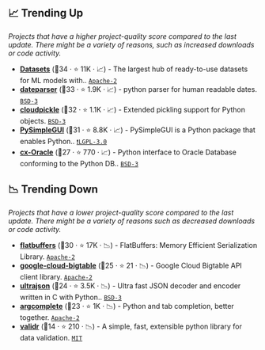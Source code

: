 ## 📈 Trending Up

_Projects that have a higher project-quality score compared to the last update. There might be a variety of reasons, such as increased downloads or code activity._

- <b><a href="https://github.com/huggingface/datasets">Datasets</a></b> (🥇34 ·  ⭐ 11K · 📈) - The largest hub of ready-to-use datasets for ML models with.. <code><a href="http://bit.ly/3nYMfla">Apache-2</a></code>
- <b><a href="https://github.com/scrapinghub/dateparser">dateparser</a></b> (🥈33 ·  ⭐ 1.9K · 📈) - python parser for human readable dates. <code><a href="http://bit.ly/3aKzpTv">BSD-3</a></code>
- <b><a href="https://github.com/cloudpipe/cloudpickle">cloudpickle</a></b> (🥇32 ·  ⭐ 1.1K · 📈) - Extended pickling support for Python objects. <code><a href="http://bit.ly/3aKzpTv">BSD-3</a></code>
- <b><a href="https://github.com/PySimpleGUI/PySimpleGUI">PySimpleGUI</a></b> (🥈31 ·  ⭐ 8.8K · 📈) - PySimpleGUI is a Python package that enables Python.. <code><a href="http://bit.ly/37RvQcA">❗️LGPL-3.0</a></code>
- <b><a href="https://github.com/oracle/python-cx_Oracle">cx-Oracle</a></b> (🥉27 ·  ⭐ 770 · 📈) - Python interface to Oracle Database conforming to the Python DB.. <code><a href="http://bit.ly/3aKzpTv">BSD-3</a></code>

## 📉 Trending Down

_Projects that have a lower project-quality score compared to the last update. There might be a variety of reasons such as decreased downloads or code activity._

- <b><a href="https://github.com/google/flatbuffers">flatbuffers</a></b> (🥈30 ·  ⭐ 17K · 📉) - FlatBuffers: Memory Efficient Serialization Library. <code><a href="http://bit.ly/3nYMfla">Apache-2</a></code>
- <b><a href="https://github.com/googleapis/python-bigtable">google-cloud-bigtable</a></b> (🥉25 ·  ⭐ 21 · 📉) - Google Cloud Bigtable API client library. <code><a href="http://bit.ly/3nYMfla">Apache-2</a></code>
- <b><a href="https://github.com/ultrajson/ultrajson">ultrajson</a></b> (🥉24 ·  ⭐ 3.5K · 📉) - Ultra fast JSON decoder and encoder written in C with Python.. <code><a href="http://bit.ly/3aKzpTv">BSD-3</a></code>
- <b><a href="https://github.com/kislyuk/argcomplete">argcomplete</a></b> (🥉23 ·  ⭐ 1K · 📉) - Python and tab completion, better together. <code><a href="http://bit.ly/3nYMfla">Apache-2</a></code>
- <b><a href="https://github.com/guyskk/validr">validr</a></b> (🥉14 ·  ⭐ 210 · 📉) - A simple, fast, extensible python library for data validation. <code><a href="http://bit.ly/34MBwT8">MIT</a></code>

